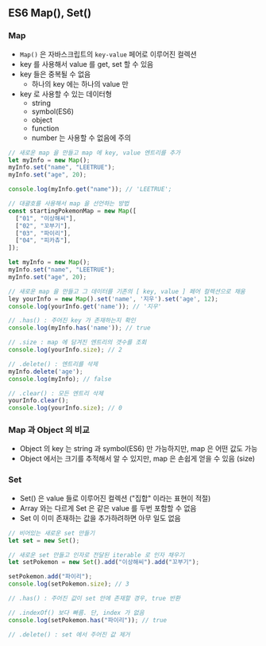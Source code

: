## ES6 Map(), Set()

### Map

- `Map()` 은 자바스크립트의 `key-value` 페어로 이루어진 컬렉션
- key 를 사용해서 value 를 get, set 할 수 있음
- key 들은 중복될 수 없음
  - 하나의 key 에는 하나의 value 만
- key 로 사용할 수 있는 데이터형
  - string
  - symbol(ES6)
  - object
  - function
  - number 는 사용할 수 없음에 주의

```javascript
// 새로운 map 을 만들고 map 에 key, value 엔트리를 추가
let myInfo = new Map();
myInfo.set("name", "LEETRUE");
myInfo.set("age", 20);

console.log(myInfo.get("name")); // 'LEETRUE';
```

```javascript
// 대괄호를 사용해서 map 을 선언하는 방법
const startingPokemonMap = new Map([
  ["01", "이상해씨"],
  ["02", "꼬부기"],
  ["03", "파이리"],
  ["04", "피카츄"],
]);
```

```javascript
let myInfo = new Map();
myInfo.set("name", "LEETRUE");
myInfo.set("age", 20);

// 새로운 map 을 만들고 그 데이터를 기존의 [ key, value ] 페어 컬렉션으로 채움
ley yourInfo = new Map().set('name', '지우').set('age', 12);
console.log(yourInfo.get('name')); // '지우'

// .has() : 주어진 key 가 존재하는지 확인
console.log(myInfo.has('name')); // true

// .size : map 에 담겨진 엔트리의 갯수를 조회
console.log(yourInfo.size); // 2

// .delete() : 엔트리를 삭제
myInfo.delete('age');
console.log(myInfo); // false

// .clear() : 모든 엔트리 삭제
yourInfo.clear();
console.log(yourInfo.size); // 0
```

### Map 과 Object 의 비교

- Object 의 key 는 string 과 symbol(ES6) 만 가능하지만, map 은 어떤 값도 가능
- Object 에서는 크기를 추적해서 알 수 있지만, map 은 손쉽게 얻을 수 있음 (size)

### Set

- Set() 은 value 들로 이루어진 컬렉션 ("집합" 이라는 표현이 적절)
- Array 와는 다르게 Set 은 같은 value 를 두번 포함할 수 없음
- Set 이 이미 존재하는 값을 추가하려하면 아무 일도 없음

```javascript
// 비어있는 새로운 set 만들기
let set = new Set();

// 새로운 set 만들고 인자로 전달된 iterable 로 인자 채우기
let setPokemon = new Set().add("이상해씨").add("꼬부기");

setPokemon.add("파이리");
console.log(setPokemon.size); // 3

// .has() : 주어진 값이 set 안에 존재할 경우, true 반환

// .indexOf() 보다 빠름. 단, index 가 없음
console.log(setPokemon.has("파이리")); // true

// .delete() : set 에서 주어진 값 제거
```
